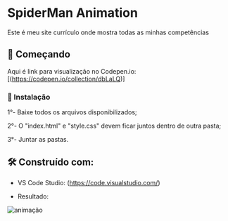 # SpiderMan Animation

Este é meu site currículo onde mostra todas as minhas competências

## 🚀 Começando

Aqui é link para visualização no Codepen.io: [(https://codepen.io/collection/dbLaLQ)]

### 🔧 Instalação

1°- Baixe todos os arquivos disponibilizados;

2°-  O "index.html" e "style.css" devem ficar juntos dentro de outra pasta;

3°-  Juntar as pastas.

## 🛠️ Construído com:

* VS Code Studio: (https://code.visualstudio.com/)

*   Resultado:

![animação](https://github.com/moscardini-carvalho/Homem-Aranha/assets/162808430/34a8d969-ad57-480d-89d3-882fd8e279be)
